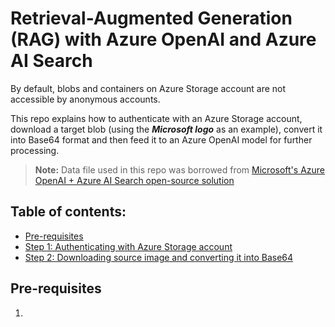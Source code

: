 # Retrieval-Augmented Generation (RAG) with Azure OpenAI and Azure AI Search

By default, blobs and containers on Azure Storage account are not accessible by anonymous accounts.

This repo explains how to authenticate with an Azure Storage account, download a target blob (using the **_Microsoft logo_** as an example), convert it into Base64 format and then feed it to an Azure OpenAI model for further processing.


> **Note:** Data file used in this repo was borrowed from [Microsoft's Azure OpenAI + Azure AI Search open-source solution](https://github.com/Azure-Samples/azure-search-openai-demo)

## Table of contents:
- [Pre-requisites]()
- [Step 1: Authenticating with Azure Storage account]()
- [Step 2: Downloading source image and converting it into Base64]()

## Pre-requisites
1.
